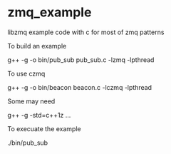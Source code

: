 # zmq_example
libzmq example code with c for most of zmq patterns

To build an example

g++ -g -o bin/pub_sub pub_sub.c -lzmq -lpthread

To use czmq

g++ -g -o bin/beacon beacon.c -lczmq -lpthread

Some may need

g++ -g -std=c++1z ...

To execuate the example

./bin/pub_sub
